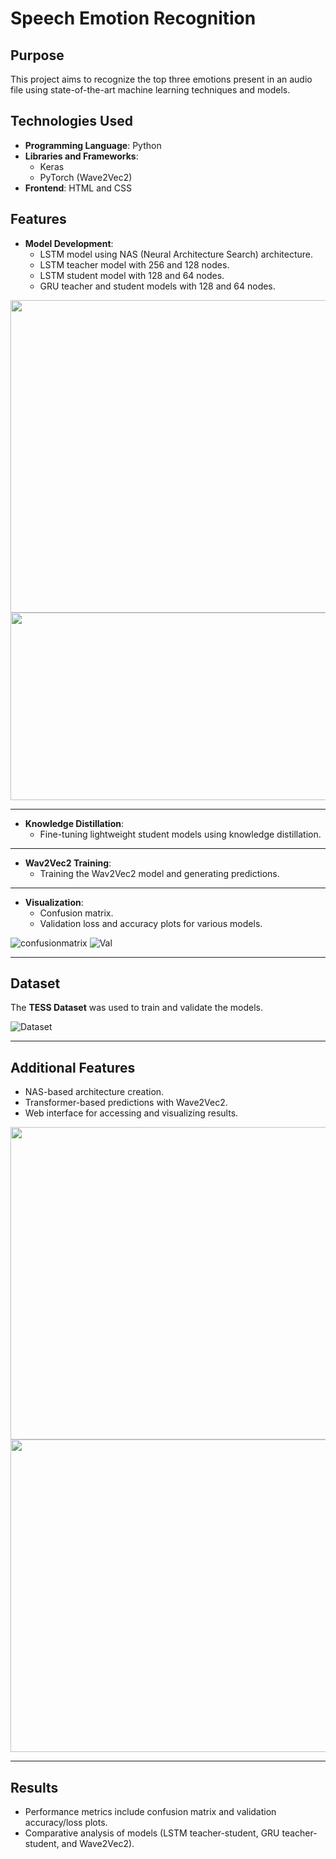 # Speech Emotion Recognition

## Purpose
This project aims to recognize the top three emotions present in an audio file using state-of-the-art machine learning techniques and models.

## Technologies Used
- **Programming Language**: Python
- **Libraries and Frameworks**:
  - Keras
  - PyTorch (Wave2Vec2)
- **Frontend**: HTML and CSS

## Features
- **Model Development**:
  - LSTM model using NAS (Neural Architecture Search) architecture.
  - LSTM teacher model with 256 and 128 nodes.
  - LSTM student model with 128 and 64 nodes.
  - GRU teacher and student models with 128 and 64 nodes.

<div style={display:flex}>
  <img src="LSTM256.png" width=600 height=500>
  <img src="GRU.png" width=600 height=300>
</div>
<hr>
  
- **Knowledge Distillation**:
  - Fine-tuning lightweight student models using knowledge distillation.
<hr>

- **Wav2Vec2 Training**:
  - Training the Wav2Vec2 model and generating predictions.
<hr>

- **Visualization**:
  - Confusion matrix.
  - Validation loss and accuracy plots for various models.

![confusionmatrix](https://github.com/user-attachments/assets/bc9cb408-342e-45f1-a7a8-1a03b881f177)
![Val](https://github.com/user-attachments/assets/30f67062-9a16-4597-92d2-d31ce1a5b48e)
<hr>

## Dataset
The **TESS Dataset** was used to train and validate the models.

![Dataset](https://github.com/user-attachments/assets/13c9d402-4d2a-4f2b-bc18-eb26755a6772)
<hr>

## Additional Features
- NAS-based architecture creation.
- Transformer-based predictions with Wave2Vec2.
- Web interface for accessing and visualizing results.

<div style={display:flex}>
  <img src="NAS.png" width=600 height=500>
  <img src="Website.png" width=600 height=500>
</div>
<hr>

## Results
- Performance metrics include confusion matrix and validation accuracy/loss plots.
- Comparative analysis of models (LSTM teacher-student, GRU teacher-student, and Wave2Vec2).

 <div style="display: flex; justify-content: center; align-items: center; height: 100vh; flex-direction: column;">
  <h5>Wav2Vec2 Model Results</h5>
  <img src="Wav2Vec2.png" width="600" height="300" />
</div>

---
